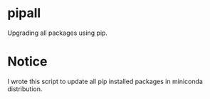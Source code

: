 # pipall
Upgrading all packages using pip.

# Notice
I wrote this script to update all pip installed packages in miniconda distribution.

